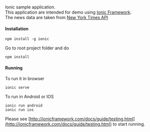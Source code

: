 Ionic sample application.  
This application are intended for demo using [Ionic Framework](http://ionicframework.com/).  
The news data are taken from [New York Times API](https://developer.nytimes.com/)

#### Installation
```
npm install -g ionic
```

Go to root project folder and do
```
npm install
```

#### Running

To run it in browser 
```
ionic serve
```

To run in Android or IOS
```
ionic run android
ionic run ios
```

Please see [http://ionicframework.com/docs/guide/testing.html](http://ionicframework.com/docs/guide/testing.html) to start running.